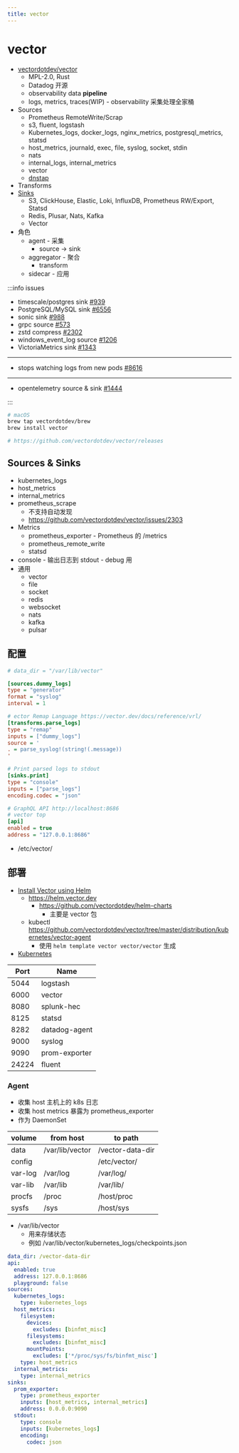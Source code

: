 ```yaml
---
title: vector
---
```


# vector

- [vectordotdev/vector](https://github.com/vectordotdev/vector)
  - MPL-2.0, Rust
  - Datadog 开源
  - observability data **pipeline**
  - logs, metrics, traces(WIP) - observability 采集处理全家桶
- Sources
  - Prometheus RemoteWrite/Scrap
  - s3, fluent, logstash
  - Kubernetes_logs, docker_logs, nginx_metrics, postgresql_metrics, statsd
  - host_metrics, journald, exec, file, syslog, socket, stdin
  - nats
  - internal_logs, internal_metrics
  - vector
  - [dnstap](https://dnstap.info/)
- Transforms
- [Sinks](https://vector.dev/docs/reference/configuration/sinks/)
  - S3, ClickHouse, Elastic, Loki, InfluxDB, Prometheus RW/Export, Statsd
  - Redis, Plusar, Nats, Kafka
  - Vector
- 角色
  - agent - 采集
    - source -> sink
  - aggregator - 聚合
    - transform
  - sidecar - 应用

:::info issues

- timescale/postgres sink [#939](https://github.com/vectordotdev/vector/issues/939)
- PostgreSQL/MySQL sink [#6556](https://github.com/vectordotdev/vector/issues/6556)
- sonic sink [#988](https://github.com/vectordotdev/vector/issues/988)
- grpc source [#573](https://github.com/vectordotdev/vector/issues/573)
- zstd compress [#2302](https://github.com/vectordotdev/vector/issues/2302)
- windows_event_log source [#1206](https://github.com/vectordotdev/vector/issues/1206)
- VictoriaMetrics sink [#1343](https://github.com/vectordotdev/vector/issues/1343)

---

- stops watching logs from new pods [#8616](https://github.com/vectordotdev/vector/issues/8616)

---

- opentelemetry source & sink [#1444](https://github.com/vectordotdev/vector/issues/1444)

:::

```bash
# macOS
brew tap vectordotdev/brew
brew install vector

# https://github.com/vectordotdev/vector/releases
```

## Sources & Sinks

- kubernetes_logs
- host_metrics
- internal_metrics
- prometheus_scrape
  - 不支持自动发现
  - https://github.com/vectordotdev/vector/issues/2303
- Metrics
  - prometheus_exporter - Prometheus 的 /metrics
  - prometheus_remote_write
  - statsd
- console - 输出日志到 stdout - debug 用
- 通用
  - vector
  - file
  - socket
  - redis
  - websocket
  - nats
  - kafka
  - pulsar

## 配置

```ini
# data_dir = "/var/lib/vector"

[sources.dummy_logs]
type = "generator"
format = "syslog"
interval = 1

# ector Remap Language https://vector.dev/docs/reference/vrl/
[transforms.parse_logs]
type = "remap"
inputs = ["dummy_logs"]
source = '
. = parse_syslog!(string!(.message))
'

# Print parsed logs to stdout
[sinks.print]
type = "console"
inputs = ["parse_logs"]
encoding.codec = "json"

# GraphQL API http://localhost:8686
# vector top
[api]
enabled = true
address = "127.0.0.1:8686"
```

- /etc/vector/

## 部署

- [Install Vector using Helm](https://vector.dev/docs/setup/installation/package-managers/helm/)
  - https://helm.vector.dev
    - https://github.com/vectordotdev/helm-charts
      - 主要是 vector 包
  - kubectl https://github.com/vectordotdev/vector/tree/master/distribution/kubernetes/vector-agent
    - 使用 `helm template vector vector/vector` 生成
- [Kubernetes](https://vector.dev/docs/setup/installation/platforms/kubernetes/)

| Port  | Name          |
| ----- | ------------- |
| 5044  | logstash      |
| 6000  | vector        |
| 8080  | splunk-hec    |
| 8125  | statsd        |
| 8282  | datadog-agent |
| 9000  | syslog        |
| 9090  | prom-exporter |
| 24224 | fluent        |

### Agent

- 收集 host 主机上的 k8s 日志
- 收集 host metrics 暴露为 prometheus_exporter
- 作为 DaemonSet

| volume  | from host       | to path          |
| ------- | --------------- | ---------------- |
| data    | /var/lib/vector | /vector-data-dir |
| config  |                 | /etc/vector/     |
| var-log | /var/log        | /var/log/        |
| var-lib | /var/lib        | /var/lib/        |
| procfs  | /proc           | /host/proc       |
| sysfs   | /sys            | /host/sys        |

- /var/lib/vector
  - 用来存储状态
  - 例如 /var/lib/vector/kubernetes_logs/checkpoints.json

```yaml
data_dir: /vector-data-dir
api:
  enabled: true
  address: 127.0.0.1:8686
  playground: false
sources:
  kubernetes_logs:
    type: kubernetes_logs
  host_metrics:
    filesystem:
      devices:
        excludes: [binfmt_misc]
      filesystems:
        excludes: [binfmt_misc]
      mountPoints:
        excludes: ['*/proc/sys/fs/binfmt_misc']
    type: host_metrics
  internal_metrics:
    type: internal_metrics
sinks:
  prom_exporter:
    type: prometheus_exporter
    inputs: [host_metrics, internal_metrics]
    address: 0.0.0.0:9090
  stdout:
    type: console
    inputs: [kubernetes_logs]
    encoding:
      codec: json
```
